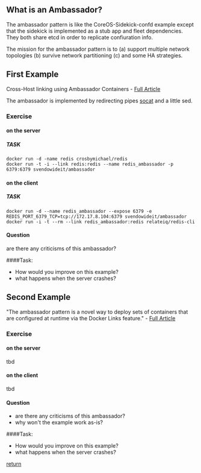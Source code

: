 What is an Ambassador?
----------------------

The ambassador pattern is like the CoreOS-Sidekick-confd example except that the sidekick is implemented as a stub app and fleet dependencies. They both share etcd in order to replicate confiuration info. 

The mission for the ambassador pattern is to (a) support multiple network topologies (b) survive network partitioning (c) and some HA strategies.

First Example
-------------

Cross-Host linking using Ambassador Containers - [Full Article](https://docs.docker.com/articles/ambassador_pattern_linking/)

The ambassador is implemented by redirecting pipes [socat](http://linux.die.net/man/1/socat) and a little sed.

### Exercise

#### on the server
##### TASK
```
docker run -d -name redis crosbymichael/redis
docker run -t -i --link redis:redis --name redis_ambassador -p 6379:6379 svendowideit/ambassador
```

#### on the client
##### TASK
```
docker run -d --name redis_ambassador --expose 6379 -e REDIS_PORT_6379_TCP=tcp://172.17.8.104:6379 svendowideit/ambassador
docker run -i -t --rm --link redis_ambassador:redis relateiq/redis-cli
```

#### Question
are there any criticisms of this ambassador?

####Task:
- How would you improve on this example?
- what happens when the server crashes?


Second Example
--------------

"The ambassador pattern is a novel way to deploy sets of containers that are configured at runtime via the Docker Links feature."  - [Full Article](https://coreos.com/blog/docker-dynamic-ambassador-powered-by-etcd/)

### Exercise

#### on the server

tbd

#### on the client

tbd

#### Question
- are there any criticisms of this ambassador?
- why won't the example work as-is?

####Task:
- How would you improve on this example?
- what happens when the server crashes?


[return](https://github.com/rbucker/cododemo/blob/master/README.md)

